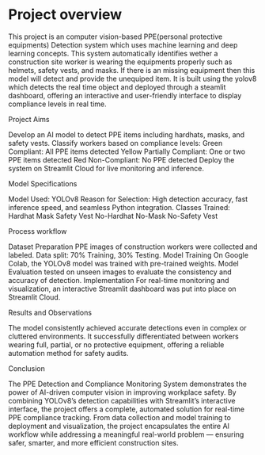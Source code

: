 # Project overview
This project is an computer vision-based PPE(personal protective equipments) Detection system which uses machine learning and deep learning concepts. 
This system automatically identifies wether a construction site worker is wearing the equipments properly such as helmets, safety vests, and masks.
If there is an missing equipment then this model will detect and provide the unequiped item.
It is built using the yolov8 which detects the real time object and deployed through a steamlit dashboard, offering an interactive and user-friendly interface to display compliance levels in real time.

Project Aims

Develop an AI model to detect PPE items including hardhats, masks, and safety vests.
Classify workers based on compliance levels:
Green Compliant: All PPE items detected
Yellow Partially Compliant: One or two PPE items detected
Red Non-Compliant: No PPE detected
Deploy the system on Streamlit Cloud for live monitoring and inference.

Model Specifications

Model Used: YOLOv8
Reason for Selection: High detection accuracy, fast inference speed, and seamless Python integration.
Classes Trained:
Hardhat
Mask
Safety Vest
No-Hardhat
No-Mask
No-Safety Vest

Process workflow

Dataset Preparation
PPE images of construction workers were collected and labeled.
Data split: 70% Training, 30% Testing.
Model Training
On Google Colab, the YOLOv8 model was trained with pre-trained weights.
Model Evaluation
tested on unseen images to evaluate the consistency and accuracy of detection.
Implementation
For real-time monitoring and visualization, an interactive Streamlit dashboard was put into place on Streamlit Cloud.

Results and Observations

The model consistently achieved accurate detections even in complex or cluttered environments.
It successfully differentiated between workers wearing full, partial, or no protective equipment, offering a reliable automation method for safety audits.

Conclusion

The PPE Detection and Compliance Monitoring System demonstrates the power of AI-driven computer vision in improving workplace safety.
By combining YOLOv8’s detection capabilities with Streamlit’s interactive interface, the project offers a complete, automated solution for real-time PPE compliance tracking.
From data collection and model training to deployment and visualization, the project encapsulates the entire AI workflow while addressing a meaningful real-world problem — ensuring safer, smarter, and more efficient construction sites.


